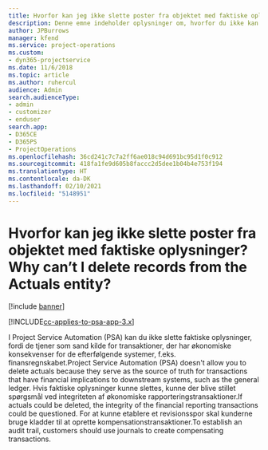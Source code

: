 ```yaml
---
title: Hvorfor kan jeg ikke slette poster fra objektet med faktiske oplysninger?
description: Denne emne indeholder oplysninger om, hvorfor du ikke kan slette poster fra objektet med faktiske oplysninger.
author: JPBurrows
manager: kfend
ms.service: project-operations
ms.custom:
- dyn365-projectservice
ms.date: 11/6/2018
ms.topic: article
ms.author: ruhercul
audience: Admin
search.audienceType:
- admin
- customizer
- enduser
search.app:
- D365CE
- D365PS
- ProjectOperations
ms.openlocfilehash: 36cd241c7c7a2ff6ae018c94d691bc95d1f0c912
ms.sourcegitcommit: 418fa1fe9d605b8faccc2d5dee1b04b4e753f194
ms.translationtype: HT
ms.contentlocale: da-DK
ms.lasthandoff: 02/10/2021
ms.locfileid: "5148951"
---
```

# <a name="why-cant-i-delete-records-from-the-actuals-entity"></a><span data-ttu-id="5685a-103">Hvorfor kan jeg ikke slette poster fra objektet med faktiske oplysninger?</span><span class="sxs-lookup"><span data-stu-id="5685a-103">Why can’t I delete records from the Actuals entity?</span></span>

[!include [banner](../includes/psa-now-project-operations.md)]

[!INCLUDE[cc-applies-to-psa-app-3.x](../includes/cc-applies-to-psa-app-3x.md)]

<span data-ttu-id="5685a-104">I Project Service Automation (PSA) kan du ikke slette faktiske oplysninger, fordi de tjener som sand kilde for transaktioner, der har økonomiske konsekvenser for de efterfølgende systemer, f.eks. finansregnskabet.</span><span class="sxs-lookup"><span data-stu-id="5685a-104">Project Service Automation (PSA) doesn't allow you to delete actuals because they serve as the source of truth for transactions that have financial implications to downstream systems, such as the general ledger.</span></span> <span data-ttu-id="5685a-105">Hvis faktiske oplysninger kunne slettes, kunne der blive stillet spørgsmål ved integriteten af økonomiske rapporteringstransaktioner.</span><span class="sxs-lookup"><span data-stu-id="5685a-105">If actuals could be deleted, the integrity of the financial reporting transactions could be questioned.</span></span> <span data-ttu-id="5685a-106">For at kunne etablere et revisionsspor skal kunderne bruge kladder til at oprette kompensationstransaktioner.</span><span class="sxs-lookup"><span data-stu-id="5685a-106">To establish an audit trail, customers should use journals to create compensating transactions.</span></span>

